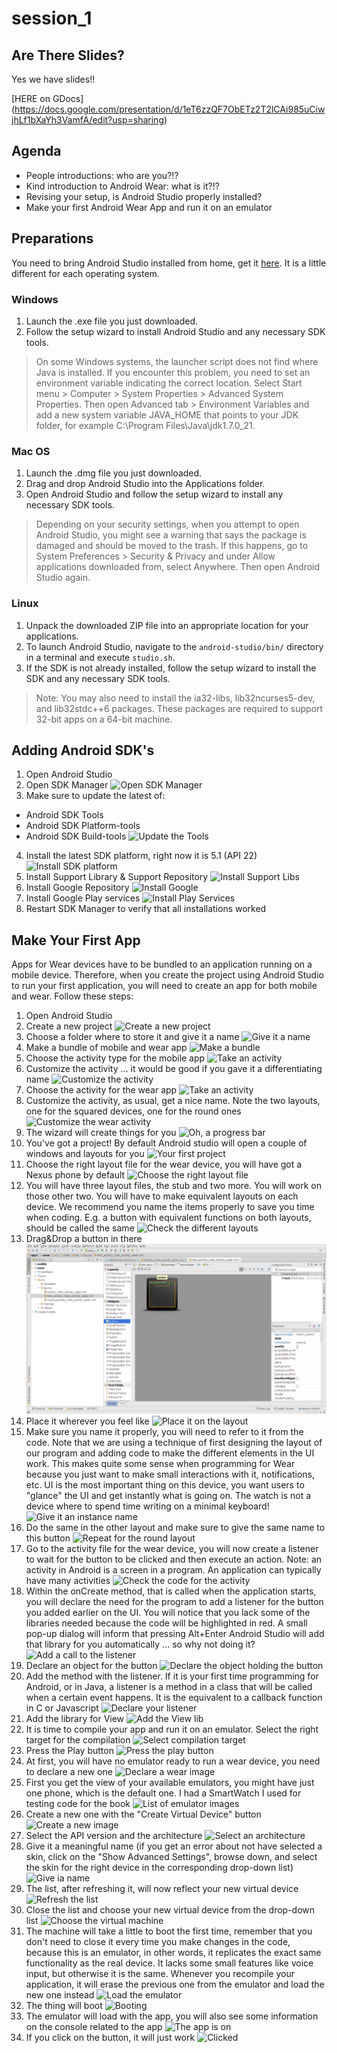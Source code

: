 # session_1

## Are There Slides?

Yes we have slides!!

[HERE on GDocs] (https://docs.google.com/presentation/d/1eT6zzQF7ObETz2T2lCAi985uCiwjhLf1bXaYh3VamfA/edit?usp=sharing)

## Agenda

* People introductions: who are you?!?
* Kind introduction to Android Wear: what is it?!?
* Revising your setup, is Android Studio properly installed?
* Make your first Android Wear App and run it on an emulator

## Preparations

You need to bring Android Studio installed from home, get it [here](https://developer.android.com/sdk/index.html). It is a little different for each operating system.

### Windows

1. Launch the .exe file you just downloaded.
2. Follow the setup wizard to install Android Studio and any necessary SDK tools.

> On some Windows systems, the launcher script does not find where Java is installed. If you encounter this problem, you need to set an environment variable indicating the correct location.
> Select Start menu > Computer > System Properties > Advanced System Properties. Then open Advanced tab > Environment Variables and add a new system variable JAVA_HOME that points to your JDK folder, for example C:\Program Files\Java\jdk1.7.0_21.

### Mac OS

1. Launch the .dmg file you just downloaded.
2. Drag and drop Android Studio into the Applications folder.
3. Open Android Studio and follow the setup wizard to install any necessary SDK tools.

> Depending on your security settings, when you attempt to open Android Studio, you might see a warning that says the package is damaged and should be moved to the trash. If this happens, go to System Preferences > Security & Privacy and under Allow applications downloaded from, select Anywhere. Then open Android Studio again.

### Linux

1. Unpack the downloaded ZIP file into an appropriate location for your applications.
2. To launch Android Studio, navigate to the `android-studio/bin/` directory in a terminal and execute `studio.sh`.
3. If the SDK is not already installed, follow the setup wizard to install the SDK and any necessary SDK tools.

> Note: You may also need to install the ia32-libs, lib32ncurses5-dev, and lib32stdc++6 packages. These packages are required to support 32-bit apps on a 64-bit machine.

## Adding Android SDK's

1. Open Android Studio
2. Open SDK Manager ![Open SDK Manager](./instructions/img1.png?raw=true "Open SDK Manager")
3. Make sure to update the latest of:
  * Android SDK Tools
  * Android SDK Platform-tools
  * Android SDK Build-tools ![Update the Tools](./instructions/img2.png?raw=true "Update the Tools")
4. Install the latest SDK platform, right now it is 5.1 (API 22) ![Install SDK platform](./instructions/img3.png?raw=true "Install SDK platform")
5. Install Support Library & Support Repository ![Install Support Libs](./instructions/img4.png?raw=true "Install Support Libs")
6. Install Google Repository ![Install Google](./instructions/img5.png?raw=true "Install Google")
7. Install Google Play services ![Install Play Services](./instructions/img6.png?raw=true "Install Play Services")
8. Restart SDK Manager to verify that all installations worked

## Make Your First App

Apps for Wear devices have to be bundled to an application running on a mobile device. Therefore, when you create the project using Android Studio to run your first application, you will need to create an app for both mobile and wear. Follow these steps:

1. Open Android Studio
2. Create a new project 
![Create a new project](./instructions/app1_1.png?raw=true "Create a new project")
3. Choose a folder where to store it and give it a name 
![Give it a name](./instructions/app1_2.png?raw=true "Give it a name")
4. Make a bundle of mobile and wear app 
![Make a bundle](./instructions/app1_3.png?raw=true "Make a bundle")
5. Choose the activity type for the mobile app 
![Take an activity](./instructions/app1_4.png?raw=true "Take an activity")
6. Customize the activity ... it would be good if you gave it a differentiating name 
![Customize the activity](./instructions/app1_5.png?raw=true "Customize the activity")
7. Choose the activity for the wear app 
![Take an activity](./instructions/app1_6.png?raw=true "Take an activity")
8. Customize the activity, as usual, get a nice name. Note the two layouts, one for the squared devices, one for the round ones 
![Customize the wear activity](./instructions/app1_7.png?raw=true "Customize the wear activity")
9. The wizard will create things for you 
![Oh, a progress bar](./instructions/app1_8.png?raw=true "Yeah a progress bar")
10. You've got a project! By default Android studio will open a couple of windows and layouts for you 
![Your first project](./instructions/app1_9.png?raw=true "Your first project")
11. Choose the right layout file for the wear device, you will have got a Nexus phone by default 
![Choose the right layout file](./instructions/app1_10.png?raw=true "Choose the right layout file")
12. You will have three layout files, the stub and two more. You will work on those other two. You will have to make equivalent layouts on each device. We recommend you name the items properly to save you time when coding. E.g. a button with equivalent functions on both layouts, should be called the same 
![Check the different layouts](./instructions/app1_11.png?raw=true "Check the diffferent layouts")
13. Drag&Drop a button in there 
![Drag and Drop a button](./instructions/app1_12.png?raw=true "Drag and Drop a button")
14. Place it wherever you feel like 
![Place it on the layout](./instructions/app1_13.png?raw=true "Place it on the layout")
15. Make sure you name it properly, you will need to refer to it from the code. Note that we are using a technique of first designing the layout of our program and adding code to make the different elements in the UI work. This makes quite some sense when programming for Wear because you just want to make small interactions with it, notifications, etc. UI is the most important thing on this device, you want users to "glance" the UI and get instantly what is going on. The watch is not a device where to spend time writing on a minimal keyboard! 
![Give it an instance name](./instructions/app1_14.png?raw=true "Give it an instance name")
16. Do the same in the other layout and make sure to give the same name to this button 
![Repeat for the round layout](./instructions/app1_15.png?raw=true "Repeat for the round layout")
17. Go to the activity file for the wear device, you will now create a listener to wait for the button to be clicked and then execute an action. Note: an activity in Android is a screen in a program. An application can typically have many activities 
![Check the code for the activity](./instructions/app1_16.png?raw=true "Check the code for the activity")
18. Within the onCreate method, that is called when the application starts, you will declare the need for the program to add a listener for the button you added earlier on the UI. You will notice that you lack some of the libraries needed because the code will be highlighted in red. A small pop-up dialog will inform that pressing Alt+Enter Android Studio will add that library for you automatically ... so why not doing it? 
![Add a call to the listener](./instructions/app1_17.png?raw=true "Add a call to the listener")
19. Declare an object for the button 
![Declare the object holding the button](./instructions/app1_18.png?raw=true "Declare the object holding the button")
20. Add the method with the listener. If it is your first time programming for Android, or in Java, a listener is a method in a class that will be called when a certain event happens. It is the equivalent to a callback function in C or Javascript 
![Declare your listener](./instructions/app1_19.png?raw=true "Declare your listener")
21. Add the library for View 
![Add the View lib](./instructions/app1_20.png?raw=true "Add the View lib")
22. It is time to compile your app and run it on an emulator. Select the right target for the compilation 
![Select compilation target](./instructions/app1_21.png?raw=true "Select compilation target")
23. Press the Play button 
![Press the play button](./instructions/app1_22.png?raw=true "Press the play button")
24. At first, you will have no emulator ready to run a wear device, you need to declare a new one 
![Declare a wear image](./instructions/app1_23.png?raw=true "Declare a wear image")
25. First you get the view of your available emulators, you might have just one phone, which is the default one. I had a SmartWatch I used for testing code for the book 
![List of emulator images](./instructions/app1_24.png?raw=true "List of emulator images")
26. Create a new one with the "Create Virtual Device" button 
![Create a new image](./instructions/app1_25.png?raw=true "Create a new image")
27. Select the API version and the architecture 
![Select an architecture](./instructions/app1_26.png?raw=true "Select an architecture")
28. Give it a meaningful name (if you get an error about not have selected a skin, click on the "Show Advanced Settings", browse down, and select the skin for the right device in the corresponding drop-down list) 
![Give ia name](./instructions/app1_27.png?raw=true "Give it a name")
29. The list, after refreshing it, will now reflect your new virtual device 
![Refresh the list](./instructions/app1_28.png?raw=true "Refresh the list")
30. Close the list and choose your new virtual device from the drop-down list 
![Choose the virtual machine](./instructions/app1_29.png?raw=true "Choose the virtual machine")
31. The machine will take a little to boot the first time, remember that you don't need to close it every time you make changes in the code, because this is an emulator, in other words, it replicates the exact same functionality as the real device. It lacks some small features like voice input, but otherwise it is the same. Whenever you recompile your application, it will erase the previous one from the emulator and load the new one instead
![Load the emulator](./instructions/app1_30.png?raw=true "Load the emulator")
32. The thing will boot ![Booting](./instructions/app1_31.png?raw=true "Booting")
33. The emulator will load with the app, you will also see some information on the console related to the app 
![The app is on](./instructions/app1_32.png?raw=true "The app is on")
34. If you click on the button, it will just work 
![Clicked](./instructions/app1_33.png?raw=true "Clicked")
